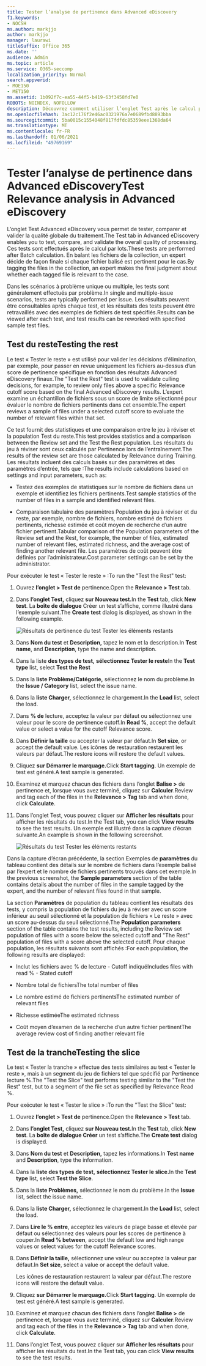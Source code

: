 ```yaml
---
title: Tester l’analyse de pertinence dans Advanced eDiscovery
f1.keywords:
- NOCSH
ms.author: markjjo
author: markjjo
manager: laurawi
titleSuffix: Office 365
ms.date: ''
audience: Admin
ms.topic: article
ms.service: O365-seccomp
localization_priority: Normal
search.appverid:
- MOE150
- MET150
ms.assetid: 1b092f7c-ea55-44f5-b419-63f3458fd7e0
ROBOTS: NOINDEX, NOFOLLOW
description: Découvrez comment utiliser l’onglet Test après le calcul par lots dans Advanced eDiscovery pour tester, comparer et valider la qualité globale du traitement.
ms.openlocfilehash: 3ac12c176f2e46ac0321976a7e0689fbd8893bba
ms.sourcegitcommit: 5ba0015c1554048f817fdfdc85359eee1368da64
ms.translationtype: MT
ms.contentlocale: fr-FR
ms.lasthandoff: 01/06/2021
ms.locfileid: "49769169"
---
```

# <a name="test-relevance-analysis-in-advanced-ediscovery"></a><span data-ttu-id="19f46-103">Tester l’analyse de pertinence dans Advanced eDiscovery</span><span class="sxs-lookup"><span data-stu-id="19f46-103">Test Relevance analysis in Advanced eDiscovery</span></span>
  
<span data-ttu-id="19f46-104">L’onglet Test Advanced eDiscovery vous permet de tester, comparer et valider la qualité globale du traitement.</span><span class="sxs-lookup"><span data-stu-id="19f46-104">The Test tab in Advanced eDiscovery enables you to test, compare, and validate the overall quality of processing.</span></span> <span data-ttu-id="19f46-105">Ces tests sont effectués après le calcul par lots.</span><span class="sxs-lookup"><span data-stu-id="19f46-105">These tests are performed after Batch calculation.</span></span> <span data-ttu-id="19f46-106">En balant les fichiers de la collection, un expert décide de façon finale si chaque fichier balisé est pertinent pour le cas.</span><span class="sxs-lookup"><span data-stu-id="19f46-106">By tagging the files in the collection, an expert makes the final judgment about whether each tagged file is relevant to the case.</span></span>
  
<span data-ttu-id="19f46-107">Dans les scénarios à problème unique ou multiple, les tests sont généralement effectués par problème.</span><span class="sxs-lookup"><span data-stu-id="19f46-107">In single and multiple-issue scenarios, tests are typically performed per issue.</span></span> <span data-ttu-id="19f46-108">Les résultats peuvent être consultables après chaque test, et les résultats des tests peuvent être retravaillés avec des exemples de fichiers de test spécifiés.</span><span class="sxs-lookup"><span data-stu-id="19f46-108">Results can be viewed after each test, and test results can be reworked with specified sample test files.</span></span>
  
## <a name="testing-the-rest"></a><span data-ttu-id="19f46-109">Test du reste</span><span class="sxs-lookup"><span data-stu-id="19f46-109">Testing the rest</span></span>

<span data-ttu-id="19f46-110">Le test « Tester le reste » est utilisé pour valider les décisions d’élimination, par exemple, pour passer en revue uniquement les fichiers au-dessus d’un score de pertinence spécifique en fonction des résultats Advanced eDiscovery finaux.</span><span class="sxs-lookup"><span data-stu-id="19f46-110">The "Test the Rest" test is used to validate culling decisions, for example, to review only files above a specific Relevance cutoff score based on the final Advanced eDiscovery results.</span></span> <span data-ttu-id="19f46-111">L’expert examine un échantillon de fichiers sous un score de limite sélectionné pour évaluer le nombre de fichiers pertinents dans cet ensemble.</span><span class="sxs-lookup"><span data-stu-id="19f46-111">The expert reviews a sample of files under a selected cutoff score to evaluate the number of relevant files within that set.</span></span>
  
<span data-ttu-id="19f46-112">Ce test fournit des statistiques et une comparaison entre le jeu à réviser et la population Test du reste.</span><span class="sxs-lookup"><span data-stu-id="19f46-112">This test provides statistics and a comparison between the Review set and the Test the Rest population.</span></span> <span data-ttu-id="19f46-113">Les résultats du jeu à réviser sont ceux calculés par Pertinence lors de l’entraînement.</span><span class="sxs-lookup"><span data-stu-id="19f46-113">The results of the review set are those calculated by Relevance during Training.</span></span> <span data-ttu-id="19f46-114">Les résultats incluent des calculs basés sur des paramètres et des paramètres d’entrée, tels que :</span><span class="sxs-lookup"><span data-stu-id="19f46-114">The results include calculations based on settings and input parameters, such as:</span></span>
  
- <span data-ttu-id="19f46-115">Testez des exemples de statistiques sur le nombre de fichiers dans un exemple et identifiez les fichiers pertinents.</span><span class="sxs-lookup"><span data-stu-id="19f46-115">Test sample statistics of the number of files in a sample and identified relevant files.</span></span>

- <span data-ttu-id="19f46-116">Comparaison tabulaire des paramètres Population du jeu à réviser et du reste, par exemple, nombre de fichiers, nombre estimé de fichiers pertinents, richesse estimée et coût moyen de recherche d’un autre fichier pertinent.</span><span class="sxs-lookup"><span data-stu-id="19f46-116">Tabular comparison of the Population parameters of the Review set and the Rest, for example, the number of files, estimated number of relevant files, estimated richness, and the average cost of finding another relevant file.</span></span> <span data-ttu-id="19f46-117">Les paramètres de coût peuvent être définies par l’administrateur.</span><span class="sxs-lookup"><span data-stu-id="19f46-117">Cost parameter settings can be set by the administrator.</span></span>

<span data-ttu-id="19f46-118">Pour exécuter le test « Tester le reste » :</span><span class="sxs-lookup"><span data-stu-id="19f46-118">To run the "Test the Rest" test:</span></span>

1. <span data-ttu-id="19f46-119">Ouvrez **l’onglet \> Test de** pertinence.</span><span class="sxs-lookup"><span data-stu-id="19f46-119">Open the **Relevance \> Test** tab.</span></span>

2. <span data-ttu-id="19f46-120">Dans **l’onglet Test,** cliquez **sur Nouveau test.**</span><span class="sxs-lookup"><span data-stu-id="19f46-120">In the **Test** tab, click **New test**.</span></span> <span data-ttu-id="19f46-121">La **boîte de dialogue** Créer un test s’affiche, comme illustré dans l’exemple suivant.</span><span class="sxs-lookup"><span data-stu-id="19f46-121">The **Create test** dialog is displayed, as shown in the following example.</span></span>

    ![Résultats de pertinence du test Tester les éléments restants](../media/46e6898a-f929-4fd0-88d9-6f91d04b6ce2.png)
  
3. <span data-ttu-id="19f46-123">Dans **Nom du test** et **Description,** tapez le nom et la description.</span><span class="sxs-lookup"><span data-stu-id="19f46-123">In **Test name**, and **Description**, type the name and description.</span></span>

4. <span data-ttu-id="19f46-124">Dans la liste **des types de test,** **sélectionnez Tester le reste**</span><span class="sxs-lookup"><span data-stu-id="19f46-124">In the **Test type** list, select **Test the Rest**</span></span>

5. <span data-ttu-id="19f46-125">Dans la **liste Problème/Catégorie,** sélectionnez le nom du problème.</span><span class="sxs-lookup"><span data-stu-id="19f46-125">In the **Issue / Category** list, select the issue name.</span></span>

6. <span data-ttu-id="19f46-126">Dans la **liste Charger,** sélectionnez le chargement.</span><span class="sxs-lookup"><span data-stu-id="19f46-126">In the **Load** list, select the load.</span></span> 

7. <span data-ttu-id="19f46-127">Dans **% de** lecture, acceptez la valeur par défaut ou sélectionnez une valeur pour le score de pertinence cutoff.</span><span class="sxs-lookup"><span data-stu-id="19f46-127">In **Read %**, accept the default value or select a value for the cutoff Relevance score.</span></span> 

8. <span data-ttu-id="19f46-128">Dans **Définir la taille** ou accepter la valeur par défaut.</span><span class="sxs-lookup"><span data-stu-id="19f46-128">In **Set size**, or accept the default value.</span></span> <span data-ttu-id="19f46-129">Les icônes de restauration restaurent les valeurs par défaut.</span><span class="sxs-lookup"><span data-stu-id="19f46-129">The restore icons will restore the default values.</span></span>

9. <span data-ttu-id="19f46-130">Cliquez **sur Démarrer le marquage.**</span><span class="sxs-lookup"><span data-stu-id="19f46-130">Click **Start tagging**.</span></span> <span data-ttu-id="19f46-131">Un exemple de test est généré.</span><span class="sxs-lookup"><span data-stu-id="19f46-131">A test sample is generated.</span></span>

10. <span data-ttu-id="19f46-132">Examinez et marquez chacun des fichiers dans l’onglet **Balise \>** de pertinence et, lorsque vous avez terminé, cliquez sur **Calculer**.</span><span class="sxs-lookup"><span data-stu-id="19f46-132">Review and tag each of the files in the **Relevance \> Tag** tab and when done, click **Calculate**.</span></span>

11. <span data-ttu-id="19f46-133">Dans l’onglet Test, vous pouvez cliquer sur **Afficher les résultats** pour afficher les résultats du test.</span><span class="sxs-lookup"><span data-stu-id="19f46-133">In the Test tab, you can click **View results** to see the test results.</span></span> <span data-ttu-id="19f46-134">Un exemple est illustré dans la capture d’écran suivante.</span><span class="sxs-lookup"><span data-stu-id="19f46-134">An example is shown in the following screenshot.</span></span>

    ![Résultats du test Tester les éléments restants](../media/b95744a9-047d-4c29-992d-04fa7e58e58a.png)
  
<span data-ttu-id="19f46-136">Dans la capture d’écran précédente, la section Exemples de **paramètres** du tableau contient des détails sur le nombre de fichiers dans l’exemple balisé par l’expert et le nombre de fichiers pertinents trouvés dans cet exemple.</span><span class="sxs-lookup"><span data-stu-id="19f46-136">In the previous screenshot, the **Sample parameters** section of the table contains details about the number of files in the sample tagged by the expert, and the number of relevant files found in that sample.</span></span>
  
<span data-ttu-id="19f46-137">La section **Paramètres** de population du tableau contient les résultats des tests, y compris la population de fichiers du jeu à réviser avec un score inférieur au seuil sélectionné et la population de fichiers « Le reste » avec un score au-dessus du seuil sélectionné.</span><span class="sxs-lookup"><span data-stu-id="19f46-137">The **Population parameters** section of the table contains the test results, including the Review set population of files with a score below the selected cutoff and "The Rest" population of files with a score above the selected cutoff.</span></span> <span data-ttu-id="19f46-138">Pour chaque population, les résultats suivants sont affichés :</span><span class="sxs-lookup"><span data-stu-id="19f46-138">For each population, the following results are displayed:</span></span>
  
- <span data-ttu-id="19f46-139">Inclut les fichiers avec % de lecture - Cutoff indiqué</span><span class="sxs-lookup"><span data-stu-id="19f46-139">Includes files with read % - Stated cutoff</span></span>

- <span data-ttu-id="19f46-140">Nombre total de fichiers</span><span class="sxs-lookup"><span data-stu-id="19f46-140">The total number of files</span></span>

- <span data-ttu-id="19f46-141">Le nombre estimé de fichiers pertinents</span><span class="sxs-lookup"><span data-stu-id="19f46-141">The estimated number of relevant files</span></span>

- <span data-ttu-id="19f46-142">Richesse estimée</span><span class="sxs-lookup"><span data-stu-id="19f46-142">The estimated richness</span></span>

- <span data-ttu-id="19f46-143">Coût moyen d’examen de la recherche d’un autre fichier pertinent</span><span class="sxs-lookup"><span data-stu-id="19f46-143">The average review cost of finding another relevant file</span></span>

## <a name="testing-the-slice"></a><span data-ttu-id="19f46-144">Test de la tranche</span><span class="sxs-lookup"><span data-stu-id="19f46-144">Testing the slice</span></span>

<span data-ttu-id="19f46-145">Le test « Tester la tranche » effectue des tests similaires au test « Tester le reste », mais à un segment du jeu de fichiers tel que spécifié par Pertinence lecture %.</span><span class="sxs-lookup"><span data-stu-id="19f46-145">The "Test the Slice" test performs testing similar to the "Test the Rest" test, but to a segment of the file set as specified by Relevance Read %.</span></span>

<span data-ttu-id="19f46-146">Pour exécuter le test « Tester le slice » :</span><span class="sxs-lookup"><span data-stu-id="19f46-146">To run the "Test the Slice" test:</span></span>
  
1. <span data-ttu-id="19f46-147">Ouvrez **l’onglet \> Test de** pertinence.</span><span class="sxs-lookup"><span data-stu-id="19f46-147">Open the **Relevance \> Test** tab.</span></span>

2. <span data-ttu-id="19f46-148">Dans **l’onglet Test,** cliquez **sur Nouveau test.**</span><span class="sxs-lookup"><span data-stu-id="19f46-148">In the **Test** tab, click **New test**.</span></span> <span data-ttu-id="19f46-149">La **boîte de dialogue Créer** un test s’affiche.</span><span class="sxs-lookup"><span data-stu-id="19f46-149">The **Create test** dialog is displayed.</span></span>

3. <span data-ttu-id="19f46-150">Dans **Nom du test** et **Description,** tapez les informations.</span><span class="sxs-lookup"><span data-stu-id="19f46-150">In **Test name** and **Description**, type the information.</span></span>

4. <span data-ttu-id="19f46-151">Dans la **liste des types de test,** **sélectionnez Tester le slice.**</span><span class="sxs-lookup"><span data-stu-id="19f46-151">In the **Test type** list, select **Test the Slice**.</span></span>

5. <span data-ttu-id="19f46-152">Dans la **liste Problèmes,** sélectionnez le nom du problème.</span><span class="sxs-lookup"><span data-stu-id="19f46-152">In the **Issue** list, select the issue name.</span></span>

6. <span data-ttu-id="19f46-153">Dans la **liste Charger,** sélectionnez le chargement.</span><span class="sxs-lookup"><span data-stu-id="19f46-153">In the **Load** list, select the load.</span></span>

7. <span data-ttu-id="19f46-154">Dans **Lire le % entre**, acceptez les valeurs de plage basse et élevée par défaut ou sélectionnez des valeurs pour les scores de pertinence à couper.</span><span class="sxs-lookup"><span data-stu-id="19f46-154">In **Read % between**, accept the default low and high range values or select values for the cutoff Relevance scores.</span></span>

8. <span data-ttu-id="19f46-155">Dans **Définir la taille,** sélectionnez une valeur ou acceptez la valeur par défaut.</span><span class="sxs-lookup"><span data-stu-id="19f46-155">In **Set size**, select a value or accept the default value.</span></span>

    <span data-ttu-id="19f46-156">Les icônes de restauration restaurent la valeur par défaut.</span><span class="sxs-lookup"><span data-stu-id="19f46-156">The restore icons will restore the default value.</span></span>

9. <span data-ttu-id="19f46-157">Cliquez **sur Démarrer le marquage.**</span><span class="sxs-lookup"><span data-stu-id="19f46-157">Click **Start tagging**.</span></span> <span data-ttu-id="19f46-158">Un exemple de test est généré.</span><span class="sxs-lookup"><span data-stu-id="19f46-158">A test sample is generated.</span></span>

10. <span data-ttu-id="19f46-159">Examinez et marquez chacun des fichiers dans l’onglet **Balise \>** de pertinence et, lorsque vous avez terminé, cliquez sur **Calculer**.</span><span class="sxs-lookup"><span data-stu-id="19f46-159">Review and tag each of the files in the **Relevance \> Tag** tab and when done, click **Calculate**.</span></span>

11. <span data-ttu-id="19f46-160">Dans l’onglet Test, vous pouvez cliquer sur **Afficher les résultats** pour afficher les résultats du test.</span><span class="sxs-lookup"><span data-stu-id="19f46-160">In the Test tab, you can click **View results** to see the test results.</span></span>
